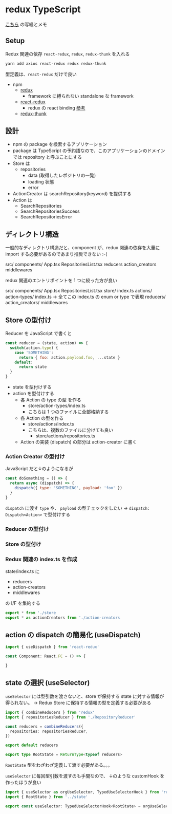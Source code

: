 # redux TypeScript

[こちら](https://www.udemy.com/course/react-and-typescript-build-a-portfolio-project/learn/lecture/24336992) の写経とメモ

## Setup

Redux 関連の依存 `react-redux`, `redux`, `redux-thunk` を入れる

```bash
yarn add axios react-redux redux redux-thunk
```

型定義は、`react-redux` だけで良い

- npm
  - [redux](https://www.npmjs.com/package/redux)
    - framework に縛られない standalone な framework
  - [react-redux](https://www.npmjs.com/package/react-redux)
    - redux の react binding [参考](https://react-redux.js.org/introduction/why-use-react-redux)
  - [redux-thunk](https://www.npmjs.com/package/redux-thunk)

## 設計

- npm の package を検索するアプリケーション
- package は TypeScript の予約語なので、このアプリケーションのドメインでは repository と呼ぶことにする
- Store は
  - repositories
    - data (取得したレポジトリの一覧)
    - loading 状態
    - error
- ActionCreator は searchRepository(keyword) を提供する
- Action は
  - SearchRepositories
  - SearchRepositoriesSuccess
  - SearchRepositoriesError

## ディレクトリ構造

一般的なディレクトリ構造だと、component が、redux 関連の依存を大量に import する必要があるのであまり推奨できない :-(

src/
  components/
    App.tsx
    RepositoriesList.tsx
  reducers
  action_creators
  middlewares

redux 関連のエントリポイントを 1 つに絞った方が良い

src/
  components/
    App.tsx
    RepositoriesList.tsx
  store/
    index.ts
    actions/
    action-types/
      index.ts -> 全てこの index.ts の enum or type で表現
    reducers/
    action_creators/
    middlewares

## Store の型付け

Reducer を JavaScript で書くと

```javascript
const reducer = (state, action) => {
  switch(action.type) {
    case 'SOMETHING':
      return { foo: action.payload.foo, ...state }
    default:
      return state
  }
}
```

- state を型付けする
- action を型付けする
  - 各 Action の type の型 を作る
    - store/action-types/index.ts
    - こちらは 1 つのファイルに全部格納する
  - 各 Action の型を作る
    - store/actions/index.ts
    - こちらは、複数のファイルに分けても良い
      - store/actions/repositories.ts
  - Action の実装 (dispatch) の部分は action-creator に書く

### Action Creator の型付け

JavaScript だと↓のようになるが

```javascript
const doSomething = () => {
  return async (dispatch) => {
    dispatch({ type: 'SOMETHING', payload: 'foo' })
  }
}
```

`dispatch` に渡す `type` や、 `payload` の型チェックをしたい
-> `dispatch: Dispatch<Action>` で型付けする

### Reducer の型付け

### Store の型付け

### Redux 関連の index.ts を作成

state/index.ts に

- reducers
- action-creators
- middlewares

の I/F を集約する

```typescript
export * from './store
export * as actionCreators from './action-creators
```

## action の dispatch の簡易化 (useDispatch)

```typescript
import { useDispatch } from 'react-redux'

const Component: React.FC = () => {

}
```


## state の選択 (useSelector)

`useSelector` には型引数を渡さないと、store が保持する state に対する情報が得られない。
-> Redux Store に保持する情報の型を定義する必要がある

```typescript
import { combineReducers } from 'redux'
import { repositoriesReducer } from './RepositoryReducer'

const reducers = combineReducers({
  repositories: repositoriesReducer,
})

export default reducers

export type RootState = ReturnType<typeof reducers>
```

`RootState` 型をわざわざ定義して渡す必要がある。。。

`useSelector` に毎回型引数を渡すのも手間なので、
↓のような customHook を作ったほうが良い

```typescript
import { useSelector as orgUseSelector, TypedUseSelectorHook } from 'react-redux'
import { RootState } from '../state'

export const useSelector: TypedUseSelectorHook<RootState> = orgUseSelector
```
